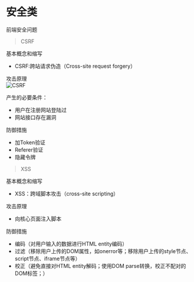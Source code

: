安全类
===
前端安全问题
>CSRF

基本概念和缩写
* CSRF:跨站请求伪造（Cross-site request forgery）

攻击原理<br>
![CSRF](https://github.com/XinLi96/VueTest/blob/master/img/CSRF.png)

产生的必要条件：
* 用户在注册网站登陆过
* 网站接口存在漏洞

防御措施
* 加Token验证
* Referer验证
* 隐藏令牌

>XSS 

基本概念和缩写
* XSS：跨域脚本攻击（cross-site scripting）

攻击原理
* 向核心页面注入脚本

防御措施
* 编码（对用户输入的数据进行HTML entity编码）
* 过滤（移除用户上传的DOM属性，如onerror等；移除用户上传的style节点、script节点、iframe节点等）
* 校正（避免直接对HTML entity解码；使用DOM parse转换，校正不配对的DOM标签；）
